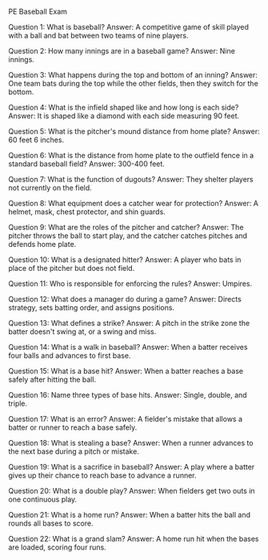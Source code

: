 PE Baseball Exam

Question 1: What is baseball?
Answer: A competitive game of skill played with a ball and bat between two teams of nine players.

Question 2: How many innings are in a baseball game?
Answer: Nine innings.

Question 3: What happens during the top and bottom of an inning?
Answer: One team bats during the top while the other fields, then they switch for the bottom.

Question 4: What is the infield shaped like and how long is each side?
Answer: It is shaped like a diamond with each side measuring 90 feet.

Question 5: What is the pitcher's mound distance from home plate?
Answer: 60 feet 6 inches.

Question 6: What is the distance from home plate to the outfield fence in a standard baseball field?
Answer: 300-400 feet.

Question 7: What is the function of dugouts?
Answer: They shelter players not currently on the field.

Question 8: What equipment does a catcher wear for protection?
Answer: A helmet, mask, chest protector, and shin guards.

Question 9: What are the roles of the pitcher and catcher?
Answer: The pitcher throws the ball to start play, and the catcher catches pitches and defends home plate.

Question 10: What is a designated hitter?
Answer: A player who bats in place of the pitcher but does not field.

Question 11: Who is responsible for enforcing the rules?
Answer: Umpires.

Question 12: What does a manager do during a game?
Answer: Directs strategy, sets batting order, and assigns positions.

Question 13: What defines a strike?
Answer: A pitch in the strike zone the batter doesn't swing at, or a swing and miss.

Question 14: What is a walk in baseball?
Answer: When a batter receives four balls and advances to first base.

Question 15: What is a base hit?
Answer: When a batter reaches a base safely after hitting the ball.

Question 16: Name three types of base hits.
Answer: Single, double, and triple.

Question 17: What is an error?
Answer: A fielder's mistake that allows a batter or runner to reach a base safely.

Question 18: What is stealing a base?
Answer: When a runner advances to the next base during a pitch or mistake.

Question 19: What is a sacrifice in baseball?
Answer: A play where a batter gives up their chance to reach base to advance a runner.

Question 20: What is a double play?
Answer: When fielders get two outs in one continuous play.

Question 21: What is a home run?
Answer: When a batter hits the ball and rounds all bases to score.

Question 22: What is a grand slam?
Answer: A home run hit when the bases are loaded, scoring four runs.